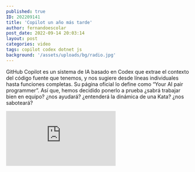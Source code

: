 ```yaml
---
published: true
ID: 202209141
title: 'Copilot un año más tarde'
author: fernandoescolar
post_date: 2022-09-14 20:03:14
layout: post
categories: video
tags: copilot codex dotnet js
background: '/assets/uploads/bg/radio.jpg'
---
```

GitHub Copilot es un sistema de IA basado en Codex que extrae el contexto del código fuente que tenemos, y nos sugiere desde líneas individuales hasta funciones completas. Su página oficial lo define como “Your AI pair programmer”. Así que, hemos decidido ponerlo a prueba ¿sabrá trabajar bien en equipo? ¿nos ayudará? ¿entenderá la dinámica de una Kata? ¿nos saboteará?

<iframe class="youtube" src="https://www.youtube.com/embed/xWf8oobDhCg" frameborder="0" allow="accelerometer; autoplay; encrypted-media; gyroscope; picture-in-picture" allowfullscreen></iframe>

